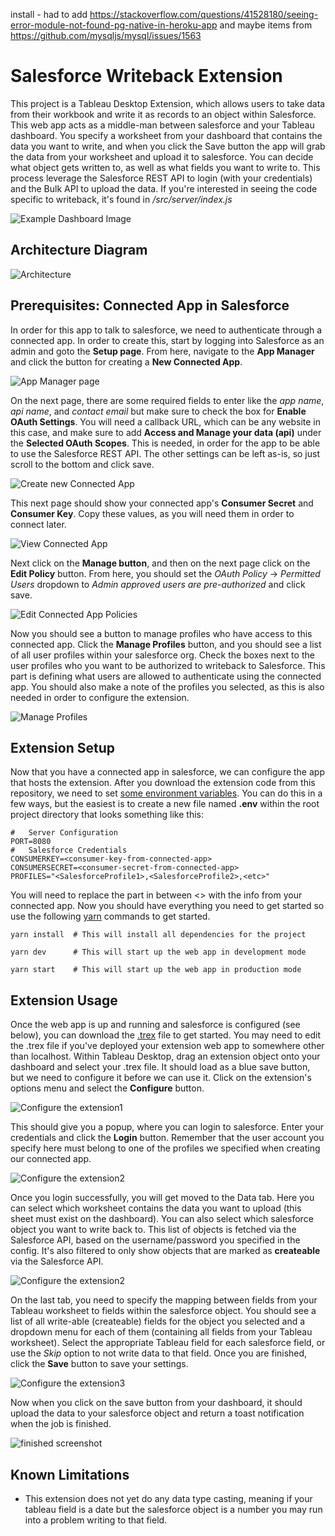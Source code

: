 install - had to add
https://stackoverflow.com/questions/41528180/seeing-error-module-not-found-pg-native-in-heroku-app
and maybe items from
https://github.com/mysqljs/mysql/issues/1563



# Salesforce Writeback Extension
This project is a Tableau Desktop Extension, which allows users to take data from their workbook and write it as records to an object within Salesforce.  This web app acts as a middle-man between salesforce and your Tableau dashboard.  You specify a worksheet from your dashboard that contains the data you want to write, and when you click the Save button the app will grab the data from your worksheet and upload it to salesforce.  You can decide what object gets written to, as well as what fields you want to write to.  This process leverage the Salesforce REST API to login (with your credentials) and the Bulk API to upload the data.  If you're interested in seeing the code specific to writeback, it's found in */src/server/index.js*

![Example Dashboard Image](/screenshots/dashboard.png)

## Architecture Diagram
![Architecture](/screenshots/Architecture.png)

## Prerequisites: Connected App in Salesforce
In order for this app to talk to salesforce, we need to authenticate through a connected app.  In order to create this, start by logging into Salesforce as an admin and goto the **Setup page**.  From here, navigate to the **App Manager** and click the button for creating a **New Connected App**.

![App Manager page](/screenshots/connectedApp1.png)

On the next page, there are some required fields to enter like the *app name*, *api name*, and *contact email* but make sure to check the box for **Enable OAuth Settings**.  You will need a callback URL, which can be any website in this case, and make sure to add **Access and Manage your data (api)** under the **Selected OAuth Scopes**.  This is needed, in order for the app to be able to use the Salesforce REST API.  The other settings can be left as-is, so just scroll to the bottom and click save.

![Create new Connected App](/screenshots/connectedApp2.png)

This next page should show your connected app's **Consumer Secret** and **Consumer Key**.  Copy these values, as you will need them in order to connect later. 

![View Connected App](/screenshots/connectedApp3.png)

Next click on the **Manage button**, and then on the next page click on the **Edit Policy** button.  From here, you should set the *OAuth Policy* -> *Permitted Users* dropdown to *Admin approved users are pre-authorized* and click save.  

![Edit Connected App Policies](/screenshots/connectedApp4.png)

Now you should see a button to manage profiles who have access to this connected app.  Click the **Manage Profiles** button, and you should see a list of all user profiles within your salesforce org.  Check the boxes next to the user profiles who you want to be authorized to writeback to Salesforce.  This part is defining what users are allowed to authenticate using the connected app.  You should also make a note of the profiles you selected, as this is also needed in order to configure the extension.

![Manage Profiles](/screenshots/connectedApp5.png)

## Extension Setup
Now that you have a connected app in salesforce, we can configure the app that hosts the extension.  After you download the extension code from this repository, we need to set [some environment variables](https://www.twilio.com/blog/2017/01/how-to-set-environment-variables.html).  You can do this in a few ways, but the easiest is to create a new file named **.env** within the root project directory that looks something like this:

```
#	Server Configuration
PORT=8080
#	Salesforce Credentials
CONSUMERKEY=<consumer-key-from-connected-app>
CONSUMERSECRET=<consumer-secret-from-connected-app>
PROFILES="<SalesforceProfile1>,<SalesforceProfile2>,<etc>"
```

You will need to replace the part in between <> with the info from your connected app.  Now you should have everything you need to get started so use the following [yarn](https://classic.yarnpkg.com/en/docs/getting-started) commands to get started.

```
yarn install  # This will install all dependencies for the project

yarn dev      # This will start up the web app in development mode

yarn start    # This will start up the web app in production mode
```

## Extension Usage
Once the web app is up and running and salesforce is configured (see below), you can download the [.trex](https://raw.githubusercontent.com/takashibinns/tableau-extension-salesforce-writeback/master/tableau_files/SF-Writeback-Extension.trex) file to get started.  You may need to edit the .trex file if you've deployed your extension web app to somewhere other than localhost.  Within Tableau Desktop, drag an extension object onto your dashboard and select your .trex file.  It should load as a blue save button, but we need to configure it before we can use it.  Click on the extension's options menu and select the **Configure** button.  

![Configure the extension1](/screenshots/extension-config.png)

This should give you a popup, where you can login to salesforce.  Enter your credentials and click the **Login** button.  Remember that the user account you specify here must belong to one of the profiles we specified when creating our connected app.

![Configure the extension2](/screenshots/config-login.png)

Once you login successfully, you will get moved to the Data tab.  Here you can select which worksheet contains the data you want to upload (this sheet must exist on the dashboard).  You can also select which salesforce object you want to write back to.  This list of objects is fetched via the Salesforce API, based on the username/password you specified in the config.  It's also filtered to only show objects that are marked as **createable** via the Salesforce API.

![Configure the extension2](/screenshots/config-data.png)

On the last tab, you need to specify the mapping between fields from your Tableau worksheet to fields within the salesforce object.  You should see a list of all write-able (createable) fields for the object you selected and a dropdown menu for each of them (containing all fields from your Tableau worksheet).  Select the appropriate Tableau field for each salesforce field, or use the *Skip* option to not write data to that field.  Once you are finished, click the **Save** button to save your settings.  

![Configure the extension3](/screenshots/config-mapping.png)

Now when you click on the save button from your dashboard, it should upload the data to your salesforce object and return a toast notification when the job is finished.

![finished screenshot](/screenshots/toast-success.png)

## Known Limitations
* This extension does not yet do any data type casting, meaning if your tableau field is a date but the salesforce object is a number you may run into a problem writing to that field.
